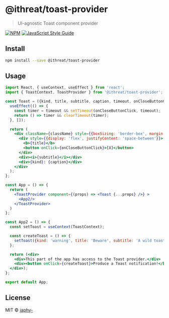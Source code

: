 # @ithreat/toast-provider

> UI-agnostic Toast component provider

[![NPM](https://img.shields.io/npm/v/@ithreat/toast-provider.svg)](https://www.npmjs.com/package/@ithreat/toast-provider) [![JavaScript Style Guide](https://img.shields.io/badge/code_style-standard-brightgreen.svg)](https://standardjs.com)

## Install

```bash
npm install --save @ithreat/toast-provider
```

## Usage

```jsx
import React, { useContext, useEffect } from 'react';
import { ToastContext, ToastProvider } from '@ithreat/toast-provider';

const Toast = ({kind, title, subtitle, caption, timeout, onCloseButtonClick, className}) => {
  useEffect(() => {
    const timer = timeout && setTimeout(onCloseButtonClick, timeout);
    return () => timer && clearTimeout(timer);
  }, []);

  return (
    <div className={className} style={{boxSizing: 'border-box', margin: '1em', padding: '1em', zIndex: 1000, backgroundColor: 'silver', position: 'fixed', top: '0px', right: '0px'}}>
      <div style={{display: 'flex', justifyContent: 'space-between'}}>
        <b>{title}</b>
        <button onClick={onCloseButtonClick}>[X]</button>
      </div>
      <div><i>{subtitle}</i></div>
      <div>{kind}: {caption}</div>
    </div>
  );
};

const App = () => {
  return (
    <ToastProvider component={(props) => <Toast {...props} />} >
      <App2/>
    </ToastProvider>
  )
};

const App2 = () => {
  const setToast = useContext(ToastContext);

  const createToast = () => {
    setToast({kind: 'warning', title: 'Beware', subtitle: 'A wild toast has appeared!', caption: 'caption'});
  };

  return (<div>
    <div>This part of the app has access to the Toast provider.</div>
    <div><button onClick={createToast}>Produce a Toast notification!</button></div>
  </div>);
};

export default App;
```

## License

MIT © [japhy-](https://github.com/japhy-)
